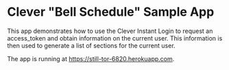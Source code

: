 Clever "Bell Schedule" Sample App
=================
This app demonstrates how to use the Clever Instant Login to request an access_token and obtain information on the current user. This information is then used to generate a list of sections for the current user.

The app is running at https://still-tor-6820.herokuapp.com.
